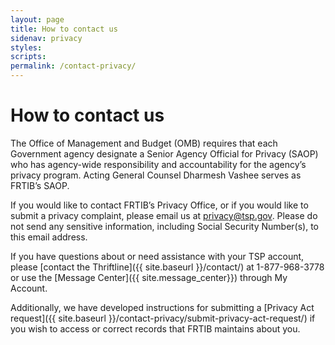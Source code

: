 ```yaml
---
layout: page
title: How to contact us
sidenav: privacy
styles:
scripts:
permalink: /contact-privacy/
---
```

# How to contact us

The Office of Management and Budget (OMB) requires that each Government agency designate a Senior Agency Official for Privacy (SAOP) who has agency-wide responsibility and accountability for the agency’s privacy program. Acting General Counsel Dharmesh Vashee serves as FRTIB’s SAOP.

If you would like to contact FRTIB’s Privacy Office, or if you would like to submit a privacy complaint, please email us at [privacy@tsp.gov](mailto:privacy@tsp.gov). Please do not send any sensitive information, including Social Security Number(s), to this email address.

If you have questions about or need assistance with your TSP account, please [contact the Thriftline]({{ site.baseurl }}/contact/) at 1-877-968-3778 or use the [Message Center]({{ site.message_center}}) through My Account.

Additionally, we have developed instructions for submitting a [Privacy Act request]({{ site.baseurl }}/contact-privacy/submit-privacy-act-request/) if you wish to access or correct records that FRTIB maintains about you.
<!-- CONTENT END -->
